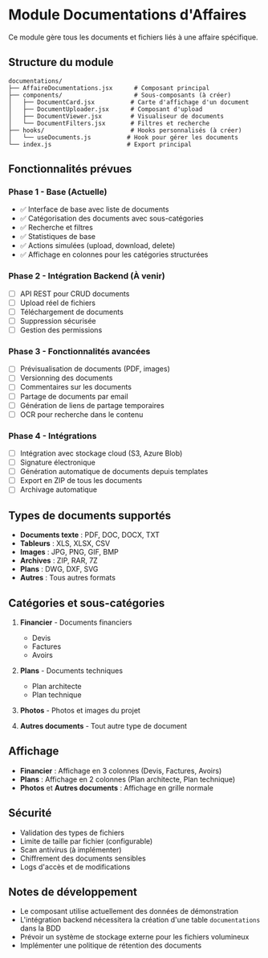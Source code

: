 # Module Documentations d'Affaires

Ce module gère tous les documents et fichiers liés à une affaire spécifique.

## Structure du module

```
documentations/
├── AffaireDocumentations.jsx      # Composant principal
├── components/                    # Sous-composants (à créer)
│   ├── DocumentCard.jsx          # Carte d'affichage d'un document
│   ├── DocumentUploader.jsx      # Composant d'upload
│   ├── DocumentViewer.jsx        # Visualiseur de documents
│   └── DocumentFilters.jsx       # Filtres et recherche
├── hooks/                        # Hooks personnalisés (à créer)
│   └── useDocuments.js          # Hook pour gérer les documents
└── index.js                     # Export principal
```

## Fonctionnalités prévues

### Phase 1 - Base (Actuelle)
- ✅ Interface de base avec liste de documents
- ✅ Catégorisation des documents avec sous-catégories
- ✅ Recherche et filtres
- ✅ Statistiques de base
- ✅ Actions simulées (upload, download, delete)
- ✅ Affichage en colonnes pour les catégories structurées

### Phase 2 - Intégration Backend (À venir)
- [ ] API REST pour CRUD documents
- [ ] Upload réel de fichiers
- [ ] Téléchargement de documents
- [ ] Suppression sécurisée
- [ ] Gestion des permissions

### Phase 3 - Fonctionnalités avancées
- [ ] Prévisualisation de documents (PDF, images)
- [ ] Versionning des documents
- [ ] Commentaires sur les documents
- [ ] Partage de documents par email
- [ ] Génération de liens de partage temporaires
- [ ] OCR pour recherche dans le contenu

### Phase 4 - Intégrations
- [ ] Intégration avec stockage cloud (S3, Azure Blob)
- [ ] Signature électronique
- [ ] Génération automatique de documents depuis templates
- [ ] Export en ZIP de tous les documents
- [ ] Archivage automatique

## Types de documents supportés

- **Documents texte** : PDF, DOC, DOCX, TXT
- **Tableurs** : XLS, XLSX, CSV
- **Images** : JPG, PNG, GIF, BMP
- **Archives** : ZIP, RAR, 7Z
- **Plans** : DWG, DXF, SVG
- **Autres** : Tous autres formats

## Catégories et sous-catégories

1. **Financier** - Documents financiers
   - Devis
   - Factures
   - Avoirs

2. **Plans** - Documents techniques
   - Plan architecte
   - Plan technique

3. **Photos** - Photos et images du projet

4. **Autres documents** - Tout autre type de document

## Affichage

- **Financier** : Affichage en 3 colonnes (Devis, Factures, Avoirs)
- **Plans** : Affichage en 2 colonnes (Plan architecte, Plan technique)
- **Photos** et **Autres documents** : Affichage en grille normale

## Sécurité

- Validation des types de fichiers
- Limite de taille par fichier (configurable)
- Scan antivirus (à implémenter)
- Chiffrement des documents sensibles
- Logs d'accès et de modifications

## Notes de développement

- Le composant utilise actuellement des données de démonstration
- L'intégration backend nécessitera la création d'une table `documentations` dans la BDD
- Prévoir un système de stockage externe pour les fichiers volumineux
- Implémenter une politique de rétention des documents 